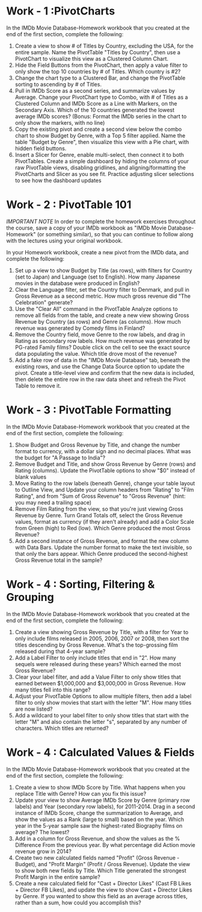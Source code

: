 # Work - 1 :**PivotCharts**

In the IMDb Movie Database-Homework workbook that you created at the end of the 
first section, complete the following:
1. Create a view to show # of Titles by Country, excluding the USA, for the 
entire sample. Name the PivotTable "Titles by Country", then use a 
PivotChart to visualize this view as a Clustered Column Chart.
2. Hide the Field Buttons from the PivotChart, then apply a value filter to only 
show the top 10 countries by # of Titles. Which country is #2?
3. Change the chart type to a Clustered Bar, and change the PivotTable 
sorting to ascending by # of Titles.
4. Pull in IMDb Score as a second series, and summarize values by Average. 
Change your PivotChart type to Combo, with # of Titles as a Clustered 
Column and IMDb Score as a Line with Markers, on the Secondary Axis. 
Which of the 10 countries generated the lowest average IMDb scores? 
(Bonus: Format the IMDb series in the chart to only show the markers, with 
no line)
5. Copy the existing pivot and create a second view below the combo chart to 
show Budget by Genre, with a Top 5 filter applied. Name the table "Budget 
by Genre", then visualize this view with a Pie chart, with hidden field 
buttons.
6. Insert a Slicer for Genre, enable multi-select, then connect it to both 
PivotTables. Create a simple dashboard by hiding the columns of your raw 
PivotTable views, disabling gridlines, and aligning/formatting the 
PivotCharts and Slicer as you see fit. Practice adjusting slicer selections to 
see how the dashboard updates


# Work - 2 : **PivotTable 101**
*IMPORTANT NOTE* In order to complete the homework exercises throughout the course, save a 
copy of your IMDb workbook as "IMDb Movie Database-Homework" (or something similar), so that 
you can continue to follow along with the lectures using your original workbook. 

In your Homework workbook, create a new pivot from the IMDb data, and complete the 
following:

1. Set up a view to show Budget by Title (as rows), with filters for Country (set to Japan) 
and Language (set to English). How many Japanese movies in the database were 
produced in English?
2. Clear the Language filter, set the Country filter to Denmark, and pull in Gross Revenue
as a second metric. How much gross revenue did "The Celebration" generate?
3. Use the "Clear All" command in the PivotTable Analyze options to remove all fields from 
the table, and create a new view showing Gross Revenue by Country (as rows) and 
Genre (as columns). How much revenue was generated by Comedy films in Finland?
4. Remove the Country field, move Genre to the row labels, and drag in Rating as 
secondary row labels. How much revenue was generated by PG-rated Family films? 
Double click on the cell to see the exact source data populating the value. Which title 
drove most of the revenue?
5. Add a fake row of data in the "IMDb Movie Database" tab, beneath the existing rows, and 
use the Change Data Source option to update the pivot. Create a title-level view and 
confirm that the new data is included, then delete the entire row in the raw data sheet 
and refresh the Pivot Table to remove it.

# Work - 3 : **PivotTable Formatting**

In the IMDb Movie Database-Homework workbook that you created at the end of the first 
section, complete the following:
1. Show Budget and Gross Revenue by Title, and change the number format to 
currency, with a dollar sign and no decimal places. What was the budget for "A 
Passage to India"?
2. Remove Budget and Title, and show Gross Revenue by Genre (rows) and Rating 
(columns). Update the PivotTable options to show "$0" instead of blank values
3. Move Rating to the row labels (beneath Genre), change your table layout to Outline 
View, and Update your column headers from "Rating" to "Film Rating", and from 
"Sum of Gross Revenue" to "Gross Revenue" (hint: you may need a trailing space)
4. Remove Film Rating from the view, so that you're just viewing Gross Revenue by 
Genre. Turn Grand Totals off, select the Gross Revenue values, format as currency
(if they aren't already) and add a Color Scale from Green (high) to Red (low). Which 
Genre produced the most Gross Revenue?
5. Add a second instance of Gross Revenue, and format the new column with Data 
Bars. Update the number format to make the text invisible, so that only the bars 
appear. Which Genre produced the second-highest Gross Revenue total in the 
sample?
# Work - 4 : **Sorting, Filtering & Grouping**

In the IMDb Movie Database-Homework workbook that you created at the end of the first 
section, complete the following:

1. Create a view showing Gross Revenue by Title, with a filter for Year to only include 
films released in 2005, 2006, 2007 or 2008, then sort the titles descending by Gross 
Revenue. What's the top-grossing film released during that 4-year sample?
2. Add a Label Filter to only include titles that end in "2". How many sequels were 
released during these years? Which earned the most Gross Revenue?
3. Clear your label filter, and add a Value Filter to only show titles that earned 
between $1,000,000 and $3,000,000 in Gross Revenue. How many titles fell into 
this range?
4. Adjust your PivotTable Options to allow multiple filters, then add a label filter to 
only show movies that start with the letter "M". How many titles are now listed?
5. Add a wildcard to your label filter to only show titles that start with the letter "M" 
and also contain the letter "s", separated by any number of characters. Which 
titles are returned?

# Work - 4 : **Calculated Values & Fields**

In the IMDb Movie Database-Homework workbook that you created at the end of the first 
section, complete the following:

1. Create a view to show IMDb Score by Title. What happens when you replace Title 
with Genre? How can you fix this issue?
2. Update your view to show Average IMDb Score by Genre (primary row labels) and 
Year (secondary row labels), for 2011-2014. Drag in a second instance of IMDb 
Score, change the summarization to Average, and show the values as a Rank 
(large to small) based on the year. Which year in the 5-year sample saw the 
highest-rated Biography films on average? The lowest?
3. Add in a column for Gross Revenue, and show the values as the % Difference 
From the previous year. By what percentage did Action movie revenue grow in 
2014?
4. Create two new calculated fields named "Profit" (Gross Revenue - Budget), and 
"Profit Margin" (Profit / Gross Revenue). Update the view to show both new fields 
by Title. Which Title generated the strongest Profit Margin in the entire sample?
5. Create a new calculated field for "Cast + Director Likes" (Cast FB Likes + Director 
FB Likes), and update the view to show Cast + Director Likes by Genre. If you 
wanted to show this field as an average across titles, rather than a sum, how could 
you accomplish this? 

